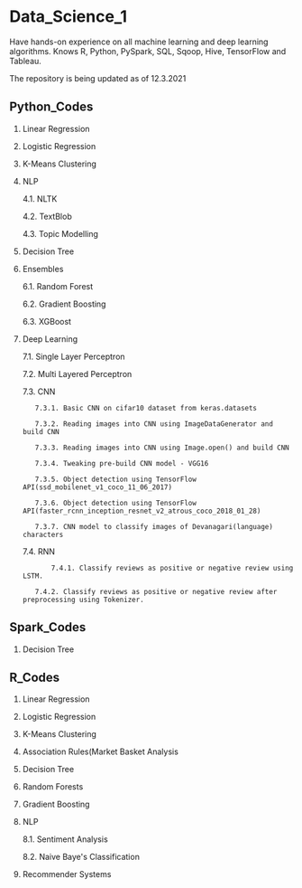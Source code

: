# Data_Science_1

Have hands-on experience on all machine learning and deep learning algorithms.
Knows R, Python, PySpark, SQL, Sqoop, Hive, TensorFlow and Tableau.

The repository is being updated as of 12.3.2021


Python_Codes
-------------
1. Linear Regression
2. Logistic Regression
3. K-Means Clustering
4. NLP

   	  4.1. NLTK

   	  4.2. TextBlob

   	  4.3. Topic Modelling

5. Decision Tree
6. Ensembles

   	  6.1. Random Forest

   	  6.2. Gradient Boosting

   	  6.3. XGBoost

7. Deep Learning

     7.1. Single Layer Perceptron

     7.2. Multi Layered Perceptron

     7.3. CNN

		  7.3.1. Basic CNN on cifar10 dataset from keras.datasets

	 	  7.3.2. Reading images into CNN using ImageDataGenerator and build CNN

	 	  7.3.3. Reading images into CNN using Image.open() and build CNN

		  7.3.4. Tweaking pre-build CNN model - VGG16

		  7.3.5. Object detection using TensorFlow API(ssd_mobilenet_v1_coco_11_06_2017)

  		  7.3.6. Object detection using TensorFlow API(faster_rcnn_inception_resnet_v2_atrous_coco_2018_01_28)

		  7.3.7. CNN model to classify images of Devanagari(language) characters
	
     7.4. RNN

        	  7.4.1. Classify reviews as positive or negative review using LSTM.

		  7.4.2. Classify reviews as positive or negative review after preprocessing using Tokenizer.


Spark_Codes
-----------
1. Decision Tree


R_Codes
-------
1. Linear Regression
2. Logistic Regression
3. K-Means Clustering
4. Association Rules(Market Basket Analysis
5. Decision Tree
6. Random Forests
7. Gradient Boosting
8. NLP

   	 8.1. Sentiment Analysis

   	 8.2. Naive Baye's Classification

9. Recommender Systems
